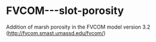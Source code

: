 # FVCOM---slot-porosity
Addition of marsh porosity in the FVCOM model version 3.2 (http://fvcom.smast.umassd.edu/fvcom/)
